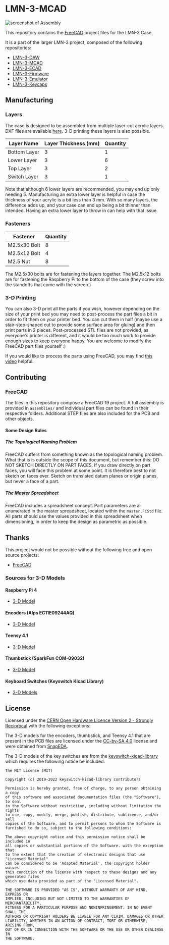 # LMN-3-MCAD

![screenshot of Assembly](https://github.com/stonepreston/LMN-3-MCAD/blob/main/.github/images/assembly.png)

This repository contains the [FreeCAD](https://www.freecadweb.org/) project files for the LMN-3 Case.

It is a part of the larger LMN-3 project, composed of the following
repositories:
- [LMN-3-DAW](https://github.com/stonepreston/LMN-3-DAW)
- [LMN-3-MCAD](https://github.com/stonepreston/LMN-3-MCAD)
- [LMN-3-ECAD](https://github.com/stonepreston/LMN-3-ECAD)
- [LMN-3-Firmware](https://github.com/stonepreston/LMN-3-Firmware)
- [LMN-3-Emulator](https://github.com/stonepreston/LMN-3-Emulator)
- [LMN-3-Keycaps](https://github.com/stonepreston/LMN-3-Keycaps)

## Manufacturing

### Layers
The case is designed to be assembled from multiple laser-cut acrylic layers. DXF files are available [here](https://github.com/stonepreston/LMN-3-MCAD/releases). 3-D printing these layers is also possible. 

| Layer Name   | Layer Thickness (mm) | Quantity |
|--------------|----------------------|----------|
| Bottom Layer | 3                    | 1        |
| Lower Layer  | 3                    | 6        |
| Top Layer    | 3                    | 2        |
| Switch Layer | 3                    | 1        |

Note that although 6 lower layers are recommended, you may end up only needing 5. Manufacturing an extra lower layer is helpful in case the thickness of your acrylic is a bit less than 3 mm. With so many layers, the difference adds up, and your case can end up being a bit thinner than intended. Having an extra lower layer to throw in can help with that issue. 

### Fasteners

| Fastener     | Quantity |
|--------------|----------|
| M2.5x30 Bolt | 8        |
| M2.5x12 Bolt | 4        |
| M2.5 Nut     | 8        |

The M2.5x30 bolts are for fastening the layers together. The M2.5x12 bolts are for fastening the Raspberry Pi to the bottom of the case (they screw into the standoffs that come with the screen.)

### 3-D Printing
You can also 3-D print all the parts if you wish, however depending on the size of your print bed you may need to post-process the part files a bit in order to fit them on your printer bed. You can cut them in half (maybe use a stair-step-shaped cut to provide some surface area for gluing) and then print parts in 2 pieces. Post-processed STL files are not provided, as everyone's printer is different, and it would be too much work to provide enough sizes to keep everyone happy. You are welcome to modify the FreeCAD part files yourself :)

If you would like to process the parts using FreeCAD, you may find [this video](https://www.youtube.com/watch?v=tzHkQaHgrfQ) helpful. 

## Contributing
### FreeCAD
The files in this repository compose a FreeCAD 19 project. A full assembly is provided in `assemblies/` and individual part files can be found in their respective folders. Additional STEP files are also included for the PCB and other objects. 

#### Some Design Rules
##### The Topological Naming Problem
FreeCAD suffers from something known as the topological naming problem. What that is is outside the scope of this document, but remember this: DO NOT SKETCH DIRECTLY ON PART FACES. If you draw directly on part faces, you will face this problem at some point. It is therefore best to not sketch on faces ever. Sketch on translated datum planes or origin planes, but never a face of a part. 

##### The Master Spreadsheet
FreeCAD includes a spreadsheet concept. Part parameters are all enumerated in the master spreadsheet, located within the `master.FCStd` file. All parts should use the values provided in this spreadsheet when dimensioning, in order to keep the design as parametric as possible. 

## Thanks
This project would not be possible without the following free and open source projects:
- [FreeCAD](https://www.freecadweb.org/)

### Sources for 3-D Models
#### Raspberry Pi 4
- [3-D Model](https://grabcad.com/library/raspberry-pi-4-model-b-1)

#### Encoders (Alps EC11E09244AQ)
- [3-D Model](https://www.snapeda.com/parts/EC11E09244AQ/ALPS/view-part/?welcome=home&t=EC11E)

#### Teensy 4.1
- [3-D Model](https://www.snapeda.com/parts/DEV-16771/SparkFun%20Electronics/view-part/?t=teensy)

#### Thumbstick (SparkFun COM-09032)
- [3-D Model](https://www.snapeda.com/parts/COM-09032/SparkFun%20Electronics/view-part/?t=joystick)

#### Keyboard Switches (Keyswitch Kicad Library)
- [3-D Models](https://github.com/perigoso/keyswitch-kicad-library)

## License
Licensed under the [CERN Open Hardware Licence Version 2 - Strongly Reciprocal](https://ohwr.org/cern_ohl_s_v2.txt) with the following exceptions:

The 3-D models for the encoders, thumbstick, and Teensy 4.1 that are present in the PCB files are licensed under the [CC-by-SA 4.0](https://creativecommons.org/licenses/by-sa/4.0/) license and were obtained from [SnapEDA](https://www.snapeda.com). 

The 3-D models of the key switches are from the [keyswitch-kicad-library](https://github.com/perigoso/keyswitch-kicad-library) which requires the following notice be included:
```
The MIT License (MIT)

Copyright (c) 2019-2022 keyswitch-kicad-library contributors

Permission is hereby granted, free of charge, to any person obtaining a copy
of this software and associated documentation files (the "Software"), to deal
in the Software without restriction, including without limitation the rights
to use, copy, modify, merge, publish, distribute, sublicense, and/or sell
copies of the Software, and to permit persons to whom the Software is
furnished to do so, subject to the following conditions:

The above copyright notice and this permission notice shall be included in
all copies or substantial portions of the Software. with the exception that
to the extent that the creation of electronic designs that use "Licensed Material"
can be considered to be 'Adapted Material', the copyright holder waives
this condition of the license with respect to these designs and any generated files
which use data provided as part of the "Licensed Material".

THE SOFTWARE IS PROVIDED "AS IS", WITHOUT WARRANTY OF ANY KIND, EXPRESS OR
IMPLIED, INCLUDING BUT NOT LIMITED TO THE WARRANTIES OF MERCHANTABILITY,
FITNESS FOR A PARTICULAR PURPOSE AND NONINFRINGEMENT. IN NO EVENT SHALL THE
AUTHORS OR COPYRIGHT HOLDERS BE LIABLE FOR ANY CLAIM, DAMAGES OR OTHER
LIABILITY, WHETHER IN AN ACTION OF CONTRACT, TORT OR OTHERWISE, ARISING FROM,
OUT OF OR IN CONNECTION WITH THE SOFTWARE OR THE USE OR OTHER DEALINGS IN
THE SOFTWARE.
```

